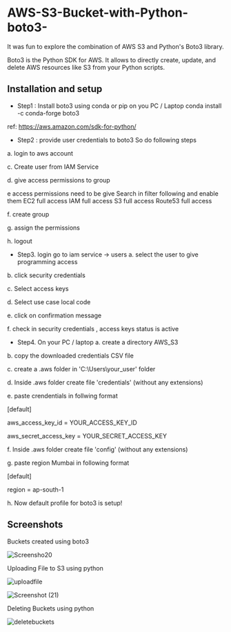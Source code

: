 # AWS-S3-Bucket-with-Python-boto3-

It was fun to explore the combination of AWS S3 and Python's Boto3 library.

Boto3 is the Python SDK for AWS. It allows to directly create, update, and delete AWS resources like S3 from your Python scripts.

## Installation and setup

- Step1 : Install boto3 using conda or pip on you PC / Laptop
conda install -c conda-forge boto3

ref: https://aws.amazon.com/sdk-for-python/

- Step2 : provide user credentials to boto3
So do following steps

a. login to aws account

c. Create user from IAM Service

d. give access permissions to group

e access permissions need to be give Search in filter following and enable them EC2 full access IAM full access S3 full access Route53 full access

f. create group

g. assign the permissions

h. logout

- Step3. login go to iam service -> users
a. select the user to give programming access

b. click security credentials

c. Select access keys

d. Select use case local code

e. click on confirmation message

f. check in security credentials , access keys status is active

- Step4. On your PC / laptop
a. create a directory AWS_S3

b. copy the downloaded credentials CSV file

c. create a .aws folder in 'C:\Users\your_user\' folder

d. Inside .aws folder create file 'credentials' (without any extensions)

e. paste crendentials in follwing format

[default]

aws_access_key_id = YOUR_ACCESS_KEY_ID

aws_secret_access_key = YOUR_SECRET_ACCESS_KEY

f. Inside .aws folder create file 'config' (without any extensions)

g. paste region Mumbai in following format

[default]

region = ap-south-1

h. Now default profile for boto3 is setup!

## Screenshots

Buckets created using boto3

![Screensho20](https://github.com/harshnipane/AWS-S3-Bucket-with-Python-boto3-/assets/85990319/511dc4e4-d18a-4452-95de-607d81e8d0f1)


Uploading File to S3 using python

![uploadfile](https://github.com/harshnipane/AWS-S3-Bucket-with-Python-boto3-/assets/85990319/4e523594-1b09-413a-a77b-7416655ebab1)


![Screenshot (21)](https://github.com/harshnipane/AWS-S3-Bucket-with-Python-boto3-/assets/85990319/ca6727d5-7efd-4327-8e2a-e24a1fea1eb3)

Deleting Buckets using python

![deletebuckets](https://github.com/harshnipane/AWS-S3-Bucket-with-Python-boto3-/assets/85990319/2cbaca08-0d81-410a-8896-0924b854a7db)
